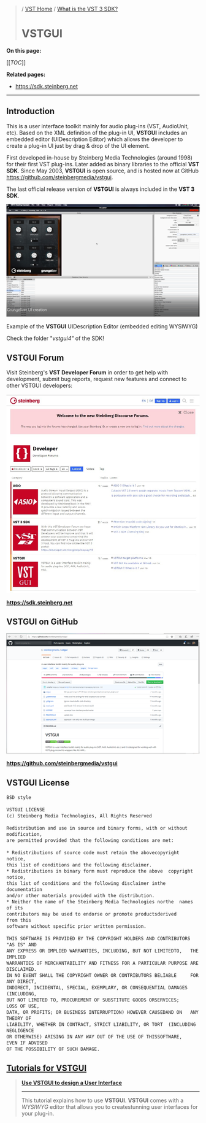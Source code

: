>/ [VST Home](../Index.md) / [What is the VST 3 SDK?](../What+is+the+VST+3+SDK/Index.md)
>
># VSTGUI

**On this page:**

[[_TOC_]]

**Related pages:**

- <https://sdk.steinberg.net>

---

## Introduction

This is a user interface toolkit mainly for audio plug-ins (VST, AudioUnit, etc). Based on the XML definition of the plug-in UI, **VSTGUI** includes an embedded editor (UIDescription Editor) which allows the developer to create a plug-in UI just by drag & drop of the UI element.

First developed in-house by Steinberg Media Technologies (around 1998) for their first VST plug-ins. Later added as binary libraries to the official **VST SDK**. Since May 2003, **VSTGUI** is open source, and is hosted now at GitHub <https://github.com/steinbergmedia/vstgui>.

The last official release version of **VSTGUI** is always included in the **VST 3 SDK**.

![what_if_35](../../resources/what_is_35.png)

Example of the **VSTGUI** UIDescription Editor (embedded editing WYSIWYG)

Check the folder "*vstgui4"* of the SDK!

## VSTGUI Forum

Visit Steinberg's **VST Developer Forum** in order to get help with development, submit bug reports, request new features and connect to other VSTGUI developers:

![what_if_36](../../resources/what_is_36.jpg)

**<https://sdk.steinberg.net>**

## VSTGUI on GitHub

![what_if_37](../../resources/what_is_37.png)

**<https://github.com/steinbergmedia/vstgui>**

## VSTGUI License

```
BSD style

VSTGUI LICENSE
(c) Steinberg Media Technologies, All Rights Reserved

Redistribution and use in source and binary forms, with or without modification,
are permitted provided that the following conditions are met:

* Redistributions of source code must retain the abovecopyright    notice,
this list of conditions and the following disclaimer.
* Redistributions in binary form must reproduce the above  copyright notice,
this list of conditions and the following disclaimer inthe     documentation
and/or other materials provided with the distribution.
* Neither the name of the Steinberg Media Technologies northe  names of its
contributors may be used to endorse or promote productsderived     from this
software without specific prior written permission.

THIS SOFTWARE IS PROVIDED BY THE COPYRIGHT HOLDERS AND CONTRIBUTORS "AS IS" AND
ANY EXPRESS OR IMPLIED WARRANTIES, INCLUDING, BUT NOT LIMITEDTO,   THE IMPLIED
WARRANTIES OF MERCHANTABILITY AND FITNESS FOR A PARTICULAR PURPOSE ARE DISCLAIMED.
IN NO EVENT SHALL THE COPYRIGHT OWNER OR CONTRIBUTORS BELIABLE     FOR ANY DIRECT,
INDIRECT, INCIDENTAL, SPECIAL, EXEMPLARY, OR CONSEQUENTIAL DAMAGES (INCLUDING,
BUT NOT LIMITED TO, PROCUREMENT OF SUBSTITUTE GOODS ORSERVICES;    LOSS OF USE,
DATA, OR PROFITS; OR BUSINESS INTERRUPTION) HOWEVER CAUSEDAND ON   ANY THEORY OF
LIABILITY, WHETHER IN CONTRACT, STRICT LIABILITY, OR TORT  (INCLUDING NEGLIGENCE
OR OTHERWISE) ARISING IN ANY WAY OUT OF THE USE OF THISSOFTWARE,   EVEN IF ADVISED
OF THE POSSIBILITY OF SUCH DAMAGE.
```

## [Tutorials for VSTGUI](../Tutorials/Use+VSTGUI+to+design+a+UI.md)

>**[Use VSTGUI to design a User Interface](../Tutorials/Use+VSTGUI+to+design+a+UI.md)**
>
>---
>
>This tutorial explains how to use **VSTGUI**. **VSTGUI** comes with a *WYSIWYG* editor that allows you to createstunning user interfaces for your plug-in.